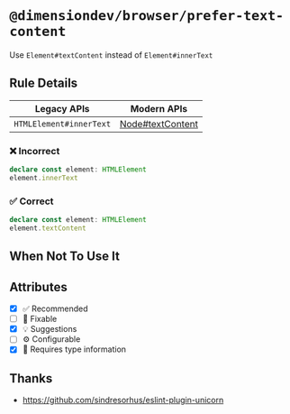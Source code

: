 <!-- begin title -->

# `@dimensiondev/browser/prefer-text-content`

Use `Element#textContent` instead of `Element#innerText`

<!-- end title -->

## Rule Details

| Legacy APIs             | Modern APIs                      |
| ----------------------- | -------------------------------- |
| `HTMLElement#innerText` | [Node#textContent][text-content] |

[text-content]: https://developer.mozilla.org/docs/Web/API/Node/textContent

### :x: Incorrect

```ts
declare const element: HTMLElement
element.innerText
```

### :white_check_mark: Correct

```ts
declare const element: HTMLElement
element.textContent
```

## When Not To Use It

## Attributes

<!-- begin attributes -->

- [x] :white_check_mark: Recommended
- [ ] :wrench: Fixable
- [x] :bulb: Suggestions
- [ ] :gear: Configurable
- [x] :thought_balloon: Requires type information

<!-- end attributes -->

## Thanks

- <https://github.com/sindresorhus/eslint-plugin-unicorn>
